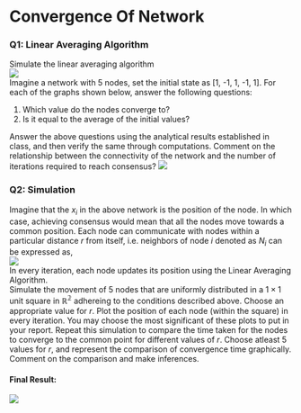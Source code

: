 <h1>Convergence Of Network</h1>

<h3>Q1: Linear Averaging Algorithm</h3>
Simulate the linear averaging algorithm <br>
<img src="https://github.com/SandeepKundalwal/Network-Theory-Modelling-And-Analysis/assets/61798659/f6d66baa-65c1-4d74-9c4a-757b877d60b6" > <br>
Imagine a network with 5 nodes, set the initial state as [1, -1, 1, -1, 1]. For each of the graphs shown below, answer the following questions:

1. Which value do the nodes converge to?
2. Is it equal to the average of the initial values?   

Answer the above questions using the analytical results established in class, and then verify the same through computations. Comment on the relationship between the connectivity of the network and the number of iterations required to reach consensus?
<img src="https://github.com/SandeepKundalwal/Network-Theory-Modelling-And-Analysis/assets/61798659/feeca90d-22f5-48fc-a76f-446e2f87b050" >

<h3>Q2: Simulation</h3>

Imagine that the $x_i$ in the above network is the position of the node. In which case, achieving consensus would mean that all the nodes move towards a common position. 
Each node can communicate with nodes within a particular distance $r$ from itself, i.e. neighbors of node $i$ denoted as $N_i$ can be expressed as, <br>
<img src="https://github.com/SandeepKundalwal/Network-Theory-Modelling-And-Analysis/assets/61798659/95966a05-4b95-4843-bcce-1a552d3c1091" > <br>
In every iteration, each node updates its position using the Linear Averaging Algorithm. <br>
Simulate the movement of 5 nodes that are uniformly distributed in a $1\times1$ unit square in $\mathbb{R^2}$ adhereing to the conditions described above. 
Choose an appropriate value for $r$. Plot the position of each node (within the square) in every iteration. You may choose the most significant of these plots to put in your report. 
Repeat this simulation to compare the time taken for the nodes to converge to the common point for different values of $r$. Choose atleast 5 values for $r$, and represent the comparison of convergence time graphically. 
Comment on the comparison and make inferences.
#### Final Result:
<img src="https://github.com/SandeepKundalwal/Network-Theory-Modelling-And-Analysis/blob/66ad472cfc6a6ba2aab211ecfe865a81359630d8/Lab%20Assignments/Assignment-1/Simulation/Plots/ConvergenceVSCoverage.gif" >
